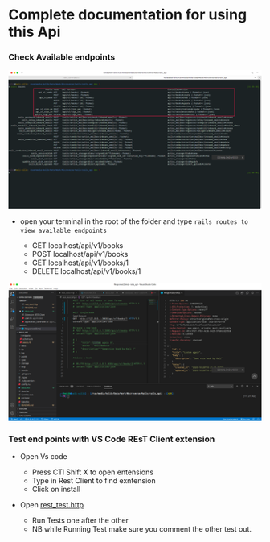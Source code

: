 # Complete documentation for using this Api

### Check Available endpoints 

![Rails Routes](docs/routes.png)

- open your terminal in the root of the folder and type
 `rails routes to view available endpoints`
   
   - GET localhost/api/v1/books    
   - POST localhost/api/v1/books 
   - GET localhost/api/v1/books/1 
   - DELETE localhost/api/v1/books/1 


![Test end Points](docs/run_test.png)

### Test end points with VS Code REsT Client extension
- Open Vs code
    - Press CTl Shift X to open entensions
    - Type in Rest Client to find exntension
    - Click on install

- Open [rest_test.http](rest_test.http)
    - Run Tests one after the other
    - NB while Running Test make sure you comment the other test out.

